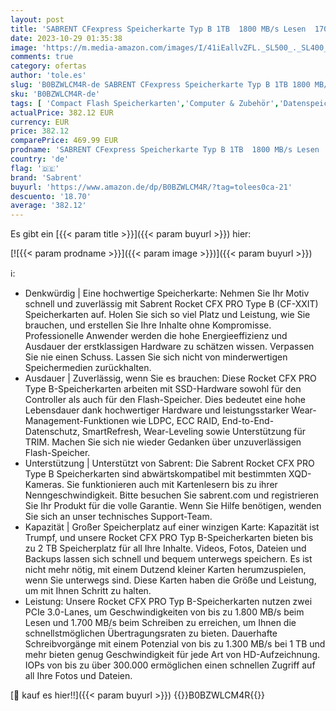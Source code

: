 ```yaml
---
layout: post
title: 'SABRENT CFexpress Speicherkarte Typ B 1TB  1800 MB/s Lesen  1700MB/s Schreiben  cf Express Memory Card 8k raw für DSLR  professionelle Cinematographer  Fotografen  Videofilmer  Vloggers  CF-XXIT-1TB '
date: 2023-10-29 01:35:38
image: 'https://m.media-amazon.com/images/I/41iEallvZFL._SL500_._SL400_.jpg'
comments: true
category: ofertas
author: 'tole.es'
slug: 'B0BZWLCM4R-de SABRENT CFexpress Speicherkarte Typ B 1TB 1800 MB/s Lesen...'
sku: 'B0BZWLCM4R-de'
tags: [ 'Compact Flash Speicherkarten','Computer & Zubehör','Datenspeicher','Externe Datenspeicher','Speicherkarten','sabrent','🇩🇪', ]
actualPrice: 382.12 EUR
currency: EUR
price: 382.12
comparePrice: 469.99 EUR
prodname: 'SABRENT CFexpress Speicherkarte Typ B 1TB  1800 MB/s Lesen  1700MB/s Schreiben  cf Express Memory Card 8k raw für DSLR  professionelle Cinematographer  Fotografen  Videofilmer  Vloggers  CF-XXIT-1TB '
country: 'de'
flag: '🇩🇪'
brand: 'Sabrent'
buyurl: 'https://www.amazon.de/dp/B0BZWLCM4R/?tag=tolees0ca-21'
descuento: '18.70'
average: '382.12'
---
```


Es gibt ein [{{< param title >}}]({{< param buyurl >}}) hier:

[![{{< param prodname >}}]({{< param image >}})]({{< param buyurl >}})

ℹ️:

- Denkwürdig | Eine hochwertige Speicherkarte: Nehmen Sie Ihr Motiv schnell und zuverlässig mit Sabrent Rocket CFX PRO Type B (CF-XXIT) Speicherkarten auf. Holen Sie sich so viel Platz und Leistung, wie Sie brauchen, und erstellen Sie Ihre Inhalte ohne Kompromisse. Professionelle Anwender werden die hohe Energieeffizienz und Ausdauer der erstklassigen Hardware zu schätzen wissen. Verpassen Sie nie einen Schuss. Lassen Sie sich nicht von minderwertigen Speichermedien zurückhalten.
- Ausdauer | Zuverlässig, wenn Sie es brauchen: Diese Rocket CFX PRO Type B-Speicherkarten arbeiten mit SSD-Hardware sowohl für den Controller als auch für den Flash-Speicher. Dies bedeutet eine hohe Lebensdauer dank hochwertiger Hardware und leistungsstarker Wear-Management-Funktionen wie LDPC, ECC RAID, End-to-End-Datenschutz, SmartRefresh, Wear-Leveling sowie Unterstützung für TRIM. Machen Sie sich nie wieder Gedanken über unzuverlässigen Flash-Speicher.
- Unterstützung | Unterstützt von Sabrent: Die Sabrent Rocket CFX PRO Type B Speicherkarten sind abwärtskompatibel mit bestimmten XQD-Kameras. Sie funktionieren auch mit Kartenlesern bis zu ihrer Nenngeschwindigkeit. Bitte besuchen Sie sabrent.com und registrieren Sie Ihr Produkt für die volle Garantie. Wenn Sie Hilfe benötigen, wenden Sie sich an unser technisches Support-Team.
- Kapazität | Großer Speicherplatz auf einer winzigen Karte: Kapazität ist Trumpf, und unsere Rocket CFX PRO Typ B-Speicherkarten bieten bis zu 2 TB Speicherplatz für all Ihre Inhalte. Videos, Fotos, Dateien und Backups lassen sich schnell und bequem unterwegs speichern. Es ist nicht mehr nötig, mit einem Dutzend kleiner Karten herumzuspielen, wenn Sie unterwegs sind. Diese Karten haben die Größe und Leistung, um mit Ihnen Schritt zu halten.
- Leistung: Unsere Rocket CFX PRO Typ B-Speicherkarten nutzen zwei PCIe 3.0-Lanes, um Geschwindigkeiten von bis zu 1.800 MB/s beim Lesen und 1.700 MB/s beim Schreiben zu erreichen, um Ihnen die schnellstmöglichen Übertragungsraten zu bieten. Dauerhafte Schreibvorgänge mit einem Potenzial von bis zu 1.300 MB/s bei 1 TB und mehr bieten genug Geschwindigkeit für jede Art von HD-Aufzeichnung. IOPs von bis zu über 300.000 ermöglichen einen schnellen Zugriff auf all Ihre Fotos und Dateien.

[🛒 kauf es hier!!]({{< param buyurl >}})
{{<world>}}B0BZWLCM4R{{</world>}}
